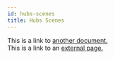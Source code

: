 ```yaml
---
id: hubs-scenes
title: Hubs Scenes
---
```


This is a link to [another document.](doc3.md)  
This is a link to an [external page.](http://www.example.com)

